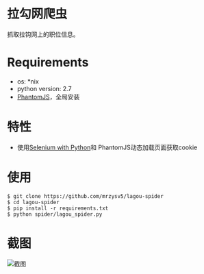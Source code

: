 # 拉勾网爬虫

抓取拉钩网上的职位信息。

# Requirements

* os: *nix
* python version: 2.7
* [PhantomJS](http://phantomjs.org/)，全局安装

# 特性

* 使用[Selenium with Python](http://selenium-python.readthedocs.io/)和
PhantomJS动态加载页面获取cookie

# 使用

```shell
$ git clone https://github.com/mrzysv5/lagou-spider
$ cd lagou-spider
$ pip install -r requirements.txt
$ python spider/lagou_spider.py
```

# 截图

![截图](http://ocmnau0x4.bkt.clouddn.com/%E9%80%89%E5%8C%BA_005.png)